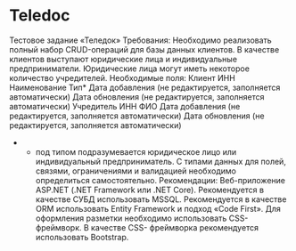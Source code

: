 # Teledoc
Тестовое задание «Теледок»
Требования:
Необходимо реализовать полный набор CRUD-операций для базы данных клиентов.
В качестве клиентов выступают юридические лица и индивидуальные
предприниматели. Юридические лица могут иметь некоторое количество учредителей.
Необходимые поля:
Клиент
ИНН
Наименование
Тип*
Дата добавления (не редактируется, заполняется автоматически)
Дата обновления (не редактируется, заполняется автоматически)
Учредитель
ИНН
ФИО
Дата добавления (не редактируется, заполняется автоматически)
Дата обновления (не редактируется, заполняется автоматически)
* - под типом подразумевается юридическое лицо или индивидуальный предприниматель.
С типами данных для полей, связями, ограничениями и валидацией необходимо
определиться самостоятельно.
Рекомендации:
Веб-приложение ASP.NET (.NET Framework или .NET Core).
Рекомендуется в качестве СУБД использовать MSSQL.
Рекомендуется в качестве ORM использовать Entity Framework и подход «Code First».
Для оформления разметки необходимо использовать CSS-фреймворк. В качестве CSS-
фреймворка рекомендуется использовать Bootstrap.
